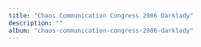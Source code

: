 ```yaml
---
title: "Chaos Communication Congress 2006 Darklady"
description: ""
album: "chaos-communication-congress-2006-darklady"
---
```

